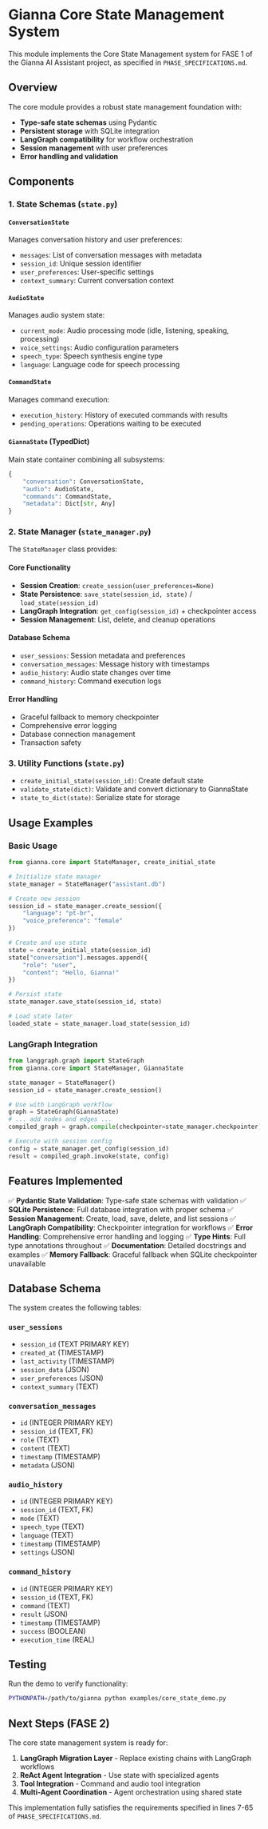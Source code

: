 # Gianna Core State Management System

This module implements the Core State Management system for FASE 1 of the Gianna AI Assistant project, as specified in `PHASE_SPECIFICATIONS.md`.

## Overview

The core module provides a robust state management foundation with:

- **Type-safe state schemas** using Pydantic
- **Persistent storage** with SQLite integration
- **LangGraph compatibility** for workflow orchestration
- **Session management** with user preferences
- **Error handling and validation**

## Components

### 1. State Schemas (`state.py`)

#### `ConversationState`
Manages conversation history and user preferences:
- `messages`: List of conversation messages with metadata
- `session_id`: Unique session identifier
- `user_preferences`: User-specific settings
- `context_summary`: Current conversation context

#### `AudioState`
Manages audio system state:
- `current_mode`: Audio processing mode (idle, listening, speaking, processing)
- `voice_settings`: Audio configuration parameters
- `speech_type`: Speech synthesis engine type
- `language`: Language code for speech processing

#### `CommandState`
Manages command execution:
- `execution_history`: History of executed commands with results
- `pending_operations`: Operations waiting to be executed

#### `GiannaState` (TypedDict)
Main state container combining all subsystems:
```python
{
    "conversation": ConversationState,
    "audio": AudioState,
    "commands": CommandState,
    "metadata": Dict[str, Any]
}
```

### 2. State Manager (`state_manager.py`)

The `StateManager` class provides:

#### Core Functionality
- **Session Creation**: `create_session(user_preferences=None)`
- **State Persistence**: `save_state(session_id, state)` / `load_state(session_id)`
- **LangGraph Integration**: `get_config(session_id)` + checkpointer access
- **Session Management**: List, delete, and cleanup operations

#### Database Schema
- `user_sessions`: Session metadata and preferences
- `conversation_messages`: Message history with timestamps
- `audio_history`: Audio state changes over time
- `command_history`: Command execution logs

#### Error Handling
- Graceful fallback to memory checkpointer
- Comprehensive error logging
- Database connection management
- Transaction safety

### 3. Utility Functions (`state.py`)

- `create_initial_state(session_id)`: Create default state
- `validate_state(dict)`: Validate and convert dictionary to GiannaState
- `state_to_dict(state)`: Serialize state for storage

## Usage Examples

### Basic Usage

```python
from gianna.core import StateManager, create_initial_state

# Initialize state manager
state_manager = StateManager("assistant.db")

# Create new session
session_id = state_manager.create_session({
    "language": "pt-br",
    "voice_preference": "female"
})

# Create and use state
state = create_initial_state(session_id)
state["conversation"].messages.append({
    "role": "user",
    "content": "Hello, Gianna!"
})

# Persist state
state_manager.save_state(session_id, state)

# Load state later
loaded_state = state_manager.load_state(session_id)
```

### LangGraph Integration

```python
from langgraph.graph import StateGraph
from gianna.core import StateManager, GiannaState

state_manager = StateManager()
session_id = state_manager.create_session()

# Use with LangGraph workflow
graph = StateGraph(GiannaState)
# ... add nodes and edges ...
compiled_graph = graph.compile(checkpointer=state_manager.checkpointer)

# Execute with session config
config = state_manager.get_config(session_id)
result = compiled_graph.invoke(state, config)
```

## Features Implemented

✅ **Pydantic State Validation**: Type-safe state schemas with validation
✅ **SQLite Persistence**: Full database integration with proper schema
✅ **Session Management**: Create, load, save, delete, and list sessions
✅ **LangGraph Compatibility**: Checkpointer integration for workflows
✅ **Error Handling**: Comprehensive error handling and logging
✅ **Type Hints**: Full type annotations throughout
✅ **Documentation**: Detailed docstrings and examples
✅ **Memory Fallback**: Graceful fallback when SQLite checkpointer unavailable

## Database Schema

The system creates the following tables:

### `user_sessions`
- `session_id` (TEXT PRIMARY KEY)
- `created_at` (TIMESTAMP)
- `last_activity` (TIMESTAMP)
- `session_data` (JSON)
- `user_preferences` (JSON)
- `context_summary` (TEXT)

### `conversation_messages`
- `id` (INTEGER PRIMARY KEY)
- `session_id` (TEXT, FK)
- `role` (TEXT)
- `content` (TEXT)
- `timestamp` (TIMESTAMP)
- `metadata` (JSON)

### `audio_history`
- `id` (INTEGER PRIMARY KEY)
- `session_id` (TEXT, FK)
- `mode` (TEXT)
- `speech_type` (TEXT)
- `language` (TEXT)
- `timestamp` (TIMESTAMP)
- `settings` (JSON)

### `command_history`
- `id` (INTEGER PRIMARY KEY)
- `session_id` (TEXT, FK)
- `command` (TEXT)
- `result` (JSON)
- `timestamp` (TIMESTAMP)
- `success` (BOOLEAN)
- `execution_time` (REAL)

## Testing

Run the demo to verify functionality:

```bash
PYTHONPATH=/path/to/gianna python examples/core_state_demo.py
```

## Next Steps (FASE 2)

The core state management system is ready for:

1. **LangGraph Migration Layer** - Replace existing chains with LangGraph workflows
2. **ReAct Agent Integration** - Use state with specialized agents
3. **Tool Integration** - Command and audio tool integration
4. **Multi-Agent Coordination** - Agent orchestration using shared state

This implementation fully satisfies the requirements specified in lines 7-65 of `PHASE_SPECIFICATIONS.md`.
